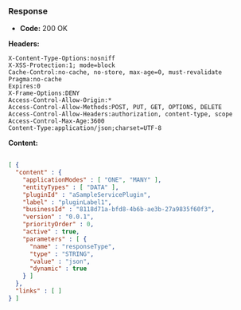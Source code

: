 ### Response

* **Code:** 200 OK

**Headers:**

`X-Content-Type-Options:nosniff`  
`X-XSS-Protection:1; mode=block`  
`Cache-Control:no-cache, no-store, max-age=0, must-revalidate`  
`Pragma:no-cache`  
`Expires:0`  
`X-Frame-Options:DENY`  
`Access-Control-Allow-Origin:*`  
`Access-Control-Allow-Methods:POST, PUT, GET, OPTIONS, DELETE`  
`Access-Control-Allow-Headers:authorization, content-type, scope`  
`Access-Control-Max-Age:3600`  
`Content-Type:application/json;charset=UTF-8`  

**Content:**

```json
    
[ {
  "content" : {
    "applicationModes" : [ "ONE", "MANY" ],
    "entityTypes" : [ "DATA" ],
    "pluginId" : "aSampleServicePlugin",
    "label" : "pluginLabel1",
    "businessId" : "8118d71a-bfd8-4b6b-ae3b-27a9835f60f3",
    "version" : "0.0.1",
    "priorityOrder" : 0,
    "active" : true,
    "parameters" : [ {
      "name" : "responseType",
      "type" : "STRING",
      "value" : "json",
      "dynamic" : true
    } ]
  },
  "links" : [ ]
} ]
```
